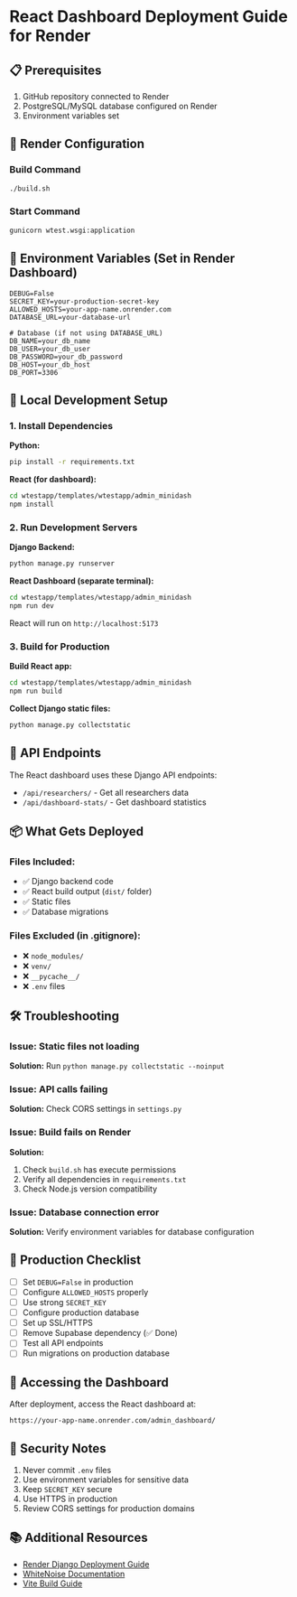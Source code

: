 # React Dashboard Deployment Guide for Render

## 📋 Prerequisites

1. GitHub repository connected to Render
2. PostgreSQL/MySQL database configured on Render
3. Environment variables set

## 🚀 Render Configuration

### Build Command
```bash
./build.sh
```

### Start Command
```bash
gunicorn wtest.wsgi:application
```

## 🔧 Environment Variables (Set in Render Dashboard)

```
DEBUG=False
SECRET_KEY=your-production-secret-key
ALLOWED_HOSTS=your-app-name.onrender.com
DATABASE_URL=your-database-url

# Database (if not using DATABASE_URL)
DB_NAME=your_db_name
DB_USER=your_db_user
DB_PASSWORD=your_db_password
DB_HOST=your_db_host
DB_PORT=3306
```

## 📝 Local Development Setup

### 1. Install Dependencies

**Python:**
```bash
pip install -r requirements.txt
```

**React (for dashboard):**
```bash
cd wtestapp/templates/wtestapp/admin_minidash
npm install
```

### 2. Run Development Servers

**Django Backend:**
```bash
python manage.py runserver
```

**React Dashboard (separate terminal):**
```bash
cd wtestapp/templates/wtestapp/admin_minidash
npm run dev
```
React will run on `http://localhost:5173`

### 3. Build for Production

**Build React app:**
```bash
cd wtestapp/templates/wtestapp/admin_minidash
npm run build
```

**Collect Django static files:**
```bash
python manage.py collectstatic
```

## 🔄 API Endpoints

The React dashboard uses these Django API endpoints:

- `/api/researchers/` - Get all researchers data
- `/api/dashboard-stats/` - Get dashboard statistics

## 📦 What Gets Deployed

### Files Included:
- ✅ Django backend code
- ✅ React build output (`dist/` folder)
- ✅ Static files
- ✅ Database migrations

### Files Excluded (in .gitignore):
- ❌ `node_modules/`
- ❌ `venv/`
- ❌ `__pycache__/`
- ❌ `.env` files

## 🛠️ Troubleshooting

### Issue: Static files not loading
**Solution:** Run `python manage.py collectstatic --noinput`

### Issue: API calls failing
**Solution:** Check CORS settings in `settings.py`

### Issue: Build fails on Render
**Solution:** 
1. Check `build.sh` has execute permissions
2. Verify all dependencies in `requirements.txt`
3. Check Node.js version compatibility

### Issue: Database connection error
**Solution:** Verify environment variables for database configuration

## 🎯 Production Checklist

- [ ] Set `DEBUG=False` in production
- [ ] Configure `ALLOWED_HOSTS` properly
- [ ] Use strong `SECRET_KEY`
- [ ] Configure production database
- [ ] Set up SSL/HTTPS
- [ ] Remove Supabase dependency (✅ Done)
- [ ] Test all API endpoints
- [ ] Run migrations on production database

## 📱 Accessing the Dashboard

After deployment, access the React dashboard at:
```
https://your-app-name.onrender.com/admin_dashboard/
```

## 🔐 Security Notes

1. Never commit `.env` files
2. Use environment variables for sensitive data
3. Keep `SECRET_KEY` secure
4. Use HTTPS in production
5. Review CORS settings for production domains

## 📚 Additional Resources

- [Render Django Deployment Guide](https://render.com/docs/deploy-django)
- [WhiteNoise Documentation](http://whitenoise.evans.io/)
- [Vite Build Guide](https://vitejs.dev/guide/build.html)
